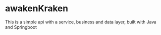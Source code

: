 # awakenKraken
This is a simple api with a service, business and data layer, built with Java and Springboot
